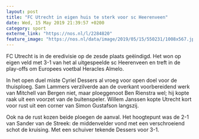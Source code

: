 ```yaml
---
layout: post
title: "FC Utrecht in eigen huis te sterk voor sc Heerenveen"
date: Wed, 15 May 2019 21:39:57 +0200
category: sport
externe_link: "https://nos.nl/l/2284820"
feature_image: "https://nos.nl/data/image/2019/05/15/550231/1008x567.jpg"
---
```


<p>FC Utrecht is in de eredivisie op de zesde plaats geëindigd. Het won op eigen veld met 3-1 van het al uitgespeelde sc Heerenveen en treft in de play-offs om Europees voetbal Heracles Almelo.</p>
<p>In het open duel miste Cyriel Dessers al vroeg voor open doel voor de thuisploeg. Sam Lammers verzilverde aan de overkant voorbereidend werk van Mitchell van Bergen niet, maar ploeggenoot Ben Rienstra wel; hij kopte raak uit een voorzet van de buitenspeler. Willem Janssen kopte Utrecht kort voor rust uit een corner van Simon Gustafson langszij.</p>
<p>Ook na de rust kozen beide ploegen de aanval. Het hoogtepunt was de 2-1 van Sander van de Streek: de middenvelder vond met een verschroeiend schot de kruising. Met een schuiver tekende Dessers voor 3-1.</p>
